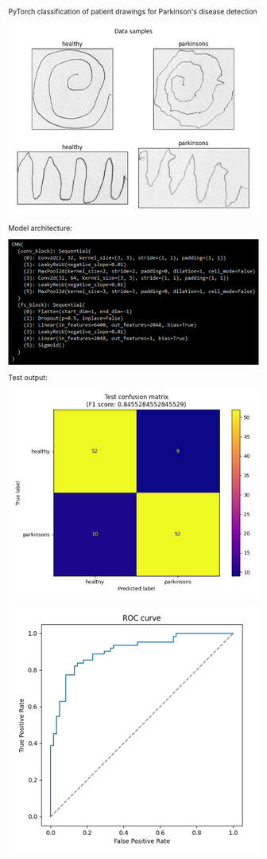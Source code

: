 PyTorch classification of patient drawings for Parkinson's disease detection

![](data_samples.png)

Model architecture:

![](model_architecture.png)

Test output:

![](test_confusion_matrix.png)

![](test_roc_curve.png)

